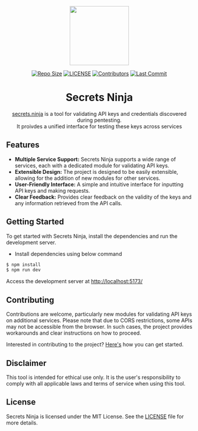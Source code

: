 <div align="center">

  <img src='https://github.com/NikhilPanwar/secrets-ninja/blob/master/src/assets/logo-t.png' height="160">

[![Repo Size](https://img.shields.io/github/languages/code-size/NikhilPanwar/secrets-ninja.svg)](https://github.com/NikhilPanwar/secrets-ninja)
[![LICENSE](https://img.shields.io/github/license/NikhilPanwar/secrets-ninja.svg)](https://github.com/NikhilPanwar/secrets-ninja/blob/master/LICENSE)
[![Contributors](https://img.shields.io/github/contributors/NikhilPanwar/secrets-ninja.svg)](https://github.com/NikhilPanwar/secrets-ninja/graphs/contributors)
[![Last Commit](https://img.shields.io/github/last-commit/NikhilPanwar/secrets-ninja.svg)](https://github.com/NikhilPanwar/secrets-ninja)

  <h1>Secrets Ninja</h1>

[secrets.ninja](https://secrets.ninja) is a tool for validating API keys and credentials discovered during pentesting.
<br>It proivdes a unified interface for testing these keys across services

</div>

## Features

- **Multiple Service Support:** Secrets Ninja supports a wide range of services, each with a dedicated module for validating API keys.
- **Extensible Design:** The project is designed to be easily extensible, allowing for the addition of new modules for other services.
- **User-Friendly Interface:** A simple and intuitive interface for inputting API keys and making requests.
- **Clear Feedback:** Provides clear feedback on the validity of the keys and any information retrieved from the API calls.

## Getting Started

To get started with Secrets Ninja, install the dependencies and run the development server.

- Install dependencies using below command

```bash
$ npm install
$ npm run dev
```

Access the development server at [http://localhost:5173/](http://localhost:5173/)

## Contributing

Contributions are welcome, particularly new modules for validating API keys on additional services. Please note that due to CORS restrictions, some APIs may not be accessible from the browser. In such cases, the project provides workarounds and clear instructions on how to proceed.

Interested in contributing to the project? [Here's](CONTRIBUTING.md) how you can get started.

## Disclaimer

This tool is intended for ethical use only. It is the user's responsibility to comply with all applicable laws and terms of service when using this tool.

## License

Secrets Ninja is licensed under the MIT License. See the [LICENSE](LICENSE) file for more details.

